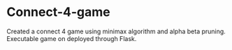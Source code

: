 # Connect-4-game

Created a connect 4 game using minimax algorithm and alpha beta pruning.
Executable game on deployed through Flask.
